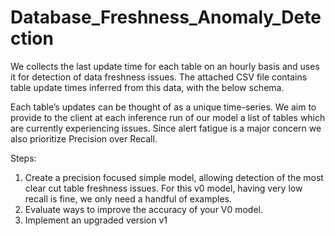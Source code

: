 # Database_Freshness_Anomaly_Detection

We collects the last update time for each table on an hourly basis and uses it
for detection of data freshness issues. The attached CSV file contains table
update times inferred from this data, with the below schema.

Each table’s updates can be thought of as a unique time-series. We aim to provide to the client at each inference run of our model a list of tables which
are currently experiencing issues. Since alert fatigue is a major concern we also prioritize Precision over Recall.

Steps:
1. Create a precision focused simple model, allowing detection of the most clear cut
table freshness issues. For this v0 model, having very low recall is fine, we only
need a handful of examples.
2. Evaluate ways to improve the accuracy of your V0 model.
3. Implement an upgraded version v1 
